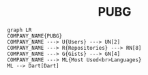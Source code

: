 <h1 align="center">PUBG</h1>

```mermaid
graph LR
COMPANY_NAME{PUBG}
COMPANY_NAME ---> U{Users} ---> UN[2]
COMPANY_NAME ---> R{Repositories} ---> RN[8]
COMPANY_NAME ---> G{Gists} ---> GN[4]
COMPANY_NAME ---> ML{Most Used<br>Languages}
ML --> Dart[Dart]
```
